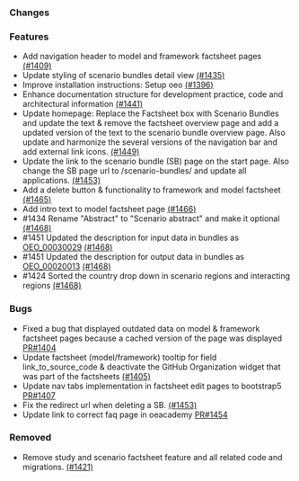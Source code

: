 ### Changes

### Features

- Add navigation header to model and framework factsheet pages [(#1409)](https://github.com/OpenEnergyPlatform/oeplatform/pull/1409)
- Update styling of scenario bundles detail view [(#1435)](https://github.com/OpenEnergyPlatform/oeplatform/pull/1435)
- Improve installation instructions: Setup oeo [(#1396)](https://github.com/OpenEnergyPlatform/oeplatform/pull/1396)
- Enhance documentation structure for development practice, code and architectural information [(#1441)](https://github.com/OpenEnergyPlatform/oeplatform/pull/1441)
- Update homepage: Replace the Factsheet box with Scenario Bundles and update the text & remove the factsheet overview page and add a updated version of the text to the scenario bundle overview page. Also update and harmonize the several versions of the navigation bar and add external link icons. [(#1449)](https://github.com/OpenEnergyPlatform/oeplatform/pull/1449)
- Update the link to the scenario bundle (SB) page on the start page. Also change the SB page url to /scenario-bundles/ and update all applications. [(#1453)](https://github.com/OpenEnergyPlatform/oeplatform/pull/1453)
- Add a delete button & functionality to framework and model factsheet [(#1465)](https://github.com/OpenEnergyPlatform/oeplatform/pull/1465)
- Add intro text to model factsheet page [(#1466)](https://github.com/OpenEnergyPlatform/oeplatform/pull/1466)
- #1434 Rename "Abstract" to "Scenario abstract" and make it optional [(#1468)](https://github.com/OpenEnergyPlatform/oeplatform/pull/1468)
- #1451 Updated the description for input data in bundles as [OEO_00030029](http://openenergy-platform.org/ontology/oeo/OEO_00030029) [(#1468)](https://github.com/OpenEnergyPlatform/oeplatform/pull/1468)
- #1451 Updated the description for output data in bundles as [OEO_00020013](https://openenergy-platform.org/ontology/oeo/OEO_00020013) [(#1468)](https://github.com/OpenEnergyPlatform/oeplatform/pull/1468)
- #1424 Sorted the country drop down in scenario regions and interacting regions [(#1468)](https://github.com/OpenEnergyPlatform/oeplatform/pull/1468)

### Bugs

- Fixed a bug that displayed outdated data on model & framework factsheet pages because a cached version of the page was displayed [PR#1404](https://github.com/OpenEnergyPlatform/oeplatform/pull/1404)
- Update factsheet (model/framework) tooltip for field link_to_source_code & deactivate the GitHub Organization widget that was part of the factsheets [(#1405)](https://github.com/OpenEnergyPlatform/oeplatform/pull/1405)
- Update nav tabs implementation in factsheet edit pages to bootstrap5 [PR#1407](https://github.com/OpenEnergyPlatform/oeplatform/pull/1407)
- Fix the redirect url when deleting a SB. [(#1453)](https://github.com/OpenEnergyPlatform/oeplatform/pull/1453)
- Update link to correct faq page in oeacademy [PR#1454](https://github.com/OpenEnergyPlatform/oeplatform/pull/1454)

### Removed

- Remove study and scenario factsheet feature and all related code and migrations. [(#1421)](https://github.com/OpenEnergyPlatform/oeplatform/pull/1421)
